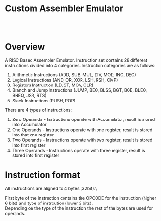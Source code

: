 # Custom Assembler Emulator

<br />
<br />




# Overview 

A RISC Based Assembler Emulator. Instruction set contains 28 different instructions divided into 4 categories.
Instruction categories are as follows: 

1. Arithmetic Instructions (ADD, SUB, MUL, DIV, MOD, INC, DEC)
2. Logical Instructions (AND, OR, XOR, LSH, RSH, CMP)
3. Registers Instruction (LD, ST, MOV, CLR)
4. Branch and Jump Instructions (JUMP, BEQ, BLSS, BGT, BGE, BLEQ, BNEQ, JSR, RTS)
5. Stack Instructions (PUSH, POP)

There are 4 types of instructions:

1. Zero Operands   -   Instructions operate with Accumulator, result is stored into Accumulator
2. One Operands    -   Instructions operate with one register, result is stored into that one register
3. Two Operands    -   Instructions operate with two register, result is stored into first register
4. Three Operands  -   Instructions operate with three register, result is stored into first register

# Instruction format

All instructions are aligned to 4 bytes (32bit).\

First byte of the instruction contains the OPCODE for the instruction (higher 6 bits) and type of instrcution (lower 2 bits).\
Depending on the type of the instruction the rest of the bytes are used for operands. 



